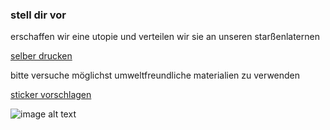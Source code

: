 ### stell dir vor
erschaffen wir eine utopie und verteilen wir sie an unseren starßenlaternen

[selber drucken]()

bitte versuche möglichst umweltfreundliche materialien zu verwenden

[sticker vorschlagen]()


![image alt text](image_0.png)
